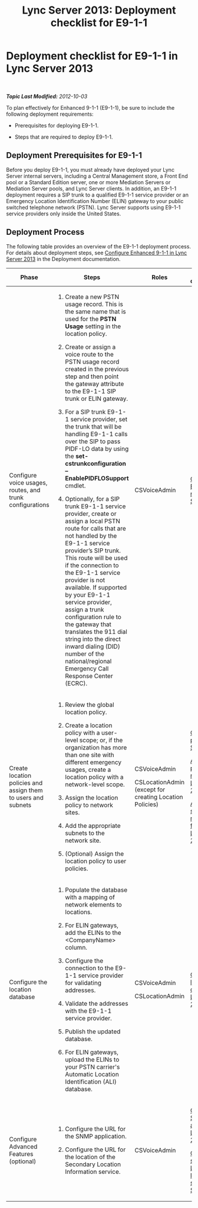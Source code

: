 ﻿---
title: 'Lync Server 2013: Deployment checklist for E9-1-1'
TOCTitle: Deployment checklist for E9-1-1
ms:assetid: cc6a656a-6043-4b9b-85c2-5708b9bb1c06
ms:mtpsurl: https://technet.microsoft.com/en-us/library/Gg398864(v=OCS.15)
ms:contentKeyID: 48185655
ms.date: 07/23/2014
mtps_version: v=OCS.15
---

<div data-xmlns="http://www.w3.org/1999/xhtml">

<div class="topic" data-xmlns="http://www.w3.org/1999/xhtml" data-msxsl="urn:schemas-microsoft-com:xslt" data-cs="http://msdn.microsoft.com/en-us/">

<div data-asp="http://msdn2.microsoft.com/asp">

# Deployment checklist for E9-1-1 in Lync Server 2013

</div>

<div id="mainSection">

<div id="mainBody">

<span> </span>

_**Topic Last Modified:** 2012-10-03_

To plan effectively for Enhanced 9-1-1 (E9-1-1), be sure to include the following deployment requirements:

  - Prerequisites for deploying E9-1-1.

  - Steps that are required to deploy E9-1-1.

<div>

## Deployment Prerequisites for E9-1-1

Before you deploy E9-1-1, you must already have deployed your Lync Server internal servers, including a Central Management store, a Front End pool or a Standard Edition server, one or more Mediation Servers or Mediation Server pools, and Lync Server clients. In addition, an E9-1-1 deployment requires a SIP trunk to a qualified E9-1-1 service provider or an Emergency Location Identification Number (ELIN) gateway to your public switched telephone network (PSTN). Lync Server supports using E9-1-1 service providers only inside the United States.

</div>

<div>

## Deployment Process

The following table provides an overview of the E9-1-1 deployment process. For details about deployment steps, see [Configure Enhanced 9-1-1 in Lync Server 2013](lync-server-2013-configure-enhanced-9-1-1.md) in the Deployment documentation.


<table>
<colgroup>
<col style="width: 25%" />
<col style="width: 25%" />
<col style="width: 25%" />
<col style="width: 25%" />
</colgroup>
<thead>
<tr class="header">
<th>Phase</th>
<th>Steps</th>
<th>Roles</th>
<th>Deployment documentation</th>
</tr>
</thead>
<tbody>
<tr class="odd">
<td><p>Configure voice usages, routes, and trunk configurations</p></td>
<td><ol>
<li><p>Create a new PSTN usage record. This is the same name that is used for the <strong>PSTN Usage</strong> setting in the location policy.</p></li>
<li><p>Create or assign a voice route to the PSTN usage record created in the previous step and then point the gateway attribute to the E9-1-1 SIP trunk or ELIN gateway.</p></li>
<li><p>For a SIP trunk E9-1-1 service provider, set the trunk that will be handling E9-1-1 calls over the SIP to pass PIDF-LO data by using the <strong>set-cstrunkconfiguration –EnablePIDFLOSupport</strong> cmdlet.</p></li>
<li><p>Optionally, for a SIP trunk E9-1-1 service provider, create or assign a local PSTN route for calls that are not handled by the E9-1-1 service provider’s SIP trunk. This route will be used if the connection to the E9-1-1 service provider is not available. If supported by your E9-1-1 service provider, assign a trunk configuration rule to the gateway that translates the 911 dial string into the direct inward dialing (DID) number of the national/regional Emergency Call Response Center (ECRC).</p></li>
</ol></td>
<td><p>CSVoiceAdmin</p></td>
<td><p><a href="lync-server-2013-configure-an-e9-1-1-voice-route.md">Configure an E9-1-1 voice route in Lync Server 2013</a></p></td>
</tr>
<tr class="even">
<td><p>Create location policies and assign them to users and subnets</p></td>
<td><ol>
<li><p>Review the global location policy.</p></li>
<li><p>Create a location policy with a user-level scope; or, if the organization has more than one site with different emergency usages, create a location policy with a network-level scope.</p></li>
<li><p>Assign the location policy to network sites.</p></li>
<li><p>Add the appropriate subnets to the network site.</p></li>
<li><p>(Optional) Assign the location policy to user policies.</p></li>
</ol></td>
<td><p>CSVoiceAdmin</p>
<p>CSLocationAdmin (except for creating Location Policies)</p></td>
<td><p><a href="lync-server-2013-create-location-policies.md">Create location policies in Lync Server 2013</a></p>
<p><a href="lync-server-2013-add-a-location-policy-to-a-network-site.md">Add a location policy to a network site in Lync Server 2013</a></p>
<p><a href="lync-server-2013-associate-subnets-with-network-sites-for-e9-1-1.md">Associate subnets with network sites for E9-1-1 in Lync Server 2013</a></p></td>
</tr>
<tr class="odd">
<td><p>Configure the location database</p></td>
<td><ol>
<li><p>Populate the database with a mapping of network elements to locations.</p></li>
<li><p>For ELIN gateways, add the ELINs to the &lt;CompanyName&gt; column.</p></li>
<li><p>Configure the connection to the E9-1-1 service provider for validating addresses.</p></li>
<li><p>Validate the addresses with the E9-1-1 service provider.</p></li>
<li><p>Publish the updated database.</p></li>
<li><p>For ELIN gateways, upload the ELINs to your PSTN carrier's Automatic Location Identification (ALI) database.</p></li>
</ol></td>
<td><p>CSVoiceAdmin</p>
<p>CSLocationAdmin</p></td>
<td><p><a href="lync-server-2013-configure-the-location-database.md">Configure the location database in Lync Server 2013</a></p></td>
</tr>
<tr class="even">
<td><p>Configure Advanced Features (optional)</p></td>
<td><ol>
<li><p>Configure the URL for the SNMP application.</p></li>
<li><p>Configure the URL for the location of the Secondary Location Information service.</p></li>
</ol></td>
<td><p>CSVoiceAdmin</p></td>
<td><p><a href="lync-server-2013-configure-an-snmp-application.md">Configure an SNMP application in Lync Server 2013</a></p>
<p><a href="lync-server-2013-configure-a-secondary-location-information-service.md">Configure a secondary Location Information service in Lync Server 2013</a></p></td>
</tr>
</tbody>
</table>


</div>

</div>

<span> </span>

</div>

</div>

</div>

